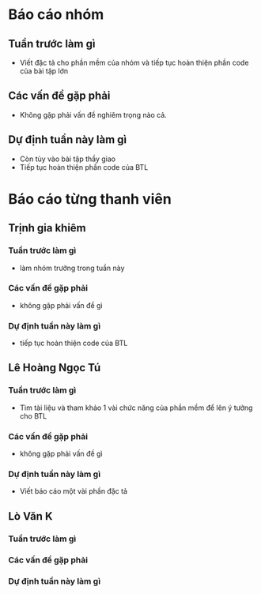 # Báo cáo nhóm

## Tuần trước làm gì
- Viết đặc tả cho phần mềm của nhóm và tiếp tục hoàn thiện phần code của bài tập lớn
## Các vấn đề gặp phải
- Không gặp phải vấn đề nghiêm trọng nào cả.

## Dự định tuần này làm gì
- Còn tùy vào bài tập thầy giao
- Tiếp tục hoàn thiện phần code của BTL
# Báo cáo từng thanh viên

## Trịnh gia khiêm

### Tuần trước làm gì
- làm nhóm trưởng trong tuần này 
### Các vấn đề gặp phải
- không gặp phải vấn đề gì

### Dự định tuần này làm gì
- tiếp tục hoàn thiện code của BTL

## Lê Hoàng Ngọc Tú

### Tuần trước làm gì
- Tìm tài liệu và tham khảo 1 vài chức năng của phần mềm để lên ý tưởng cho BTL
### Các vấn đề gặp phải
- không gặp phải vấn đề gì

### Dự định tuần này làm gì
- Viết báo cáo một vài phần đặc tả 

## Lò Văn K
### Tuần trước làm gì

### Các vấn đề gặp phải

### Dự định tuần này làm gì